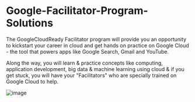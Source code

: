 # Google-Facilitator-Program-Solutions
The GoogleCloudReady Facilitator program will provide you an opportunity to kickstart your career in cloud and get hands on practice on Google Cloud - the tool that powers apps like Google Search, Gmail and YouTube.

Along the way, you will learn & practice concepts like computing, application development, big data & machine learning using cloud & if you get stuck, you will have your "Facilitators" who are specially trained on Google Cloud to help.

![image](https://user-images.githubusercontent.com/75982077/171445112-f2115f2c-1d61-4c47-994c-7e6753ee5ad7.png)
